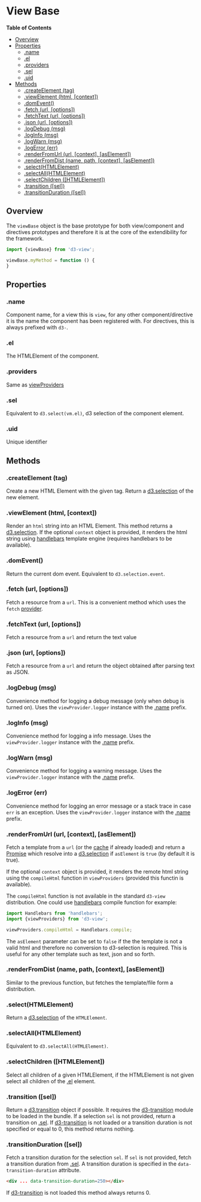 # View Base

<!-- START doctoc generated TOC please keep comment here to allow auto update -->
<!-- DON'T EDIT THIS SECTION, INSTEAD RE-RUN doctoc TO UPDATE -->
**Table of Contents**

- [Overview](#overview)
- [Properties](#properties)
  - [.name](#name)
  - [.el](#el)
  - [.providers](#providers)
  - [.sel](#sel)
  - [.uid](#uid)
- [Methods](#methods)
  - [.createElement (tag)](#createelement-tag)
  - [.viewElement (html, [context])](#viewelement-html-context)
  - [.domEvent()](#domevent)
  - [.fetch (url, [options])](#fetch-url-options)
  - [.fetchText (url, [options])](#fetchtext-url-options)
  - [.json (url, [options])](#json-url-options)
  - [.logDebug (msg)](#logdebug-msg)
  - [.logInfo (msg)](#loginfo-msg)
  - [.logWarn (msg)](#logwarn-msg)
  - [.logError (err)](#logerror-err)
  - [.renderFromUrl (url, [context], [asElement])](#renderfromurl-url-context-aselement)
  - [.renderFromDist (name, path, [context], [asElement])](#renderfromdist-name-path-context-aselement)
  - [.select(HTMLElement)](#selecthtmlelement)
  - [.selectAll(HTMLElement)](#selectallhtmlelement)
  - [.selectChildren ([HTMLElement])](#selectchildren-htmlelement)
  - [.transition ([sel])](#transition-sel)
  - [.transitionDuration ([sel])](#transitionduration-sel)

<!-- END doctoc generated TOC please keep comment here to allow auto update -->


## Overview


The ``viewBase`` object is the base prototype for both view/component and directives
prototypes and therefore it is at the core of the extendibility for the framework.
```javascript
import {viewBase} from 'd3-view';

viewBase.myMethod = function () {
}
```


## Properties

### .name

Component name, for a view this is `view`, for any other component/directive it is the name
the component has been registered with. For directives, this is always prefixed with ``d3-``.

### .el

The HTMLElement of the component.

### .providers

Same as [viewProviders](./providers.md)

### .sel

Equivalent to ``d3.select(vm.el)``, d3 selection of the component element.

### .uid

Unique identifier

## Methods

### .createElement (tag)

Create a new HTML Element with the given tag. Return a [d3.selection][] of the new element.

### .viewElement (html, [context])

Render an ``html`` string into an HTML Element. This method returns a [d3.selection][].
If the optional ``context`` object is provided, it renders the html string using
[handlebars][] template engine (requires handlebars to be available).

### .domEvent()

Return the current dom event. Equivalent to ``d3.selection.event``.

### .fetch (url, [options])

Fetch a resource from a ``url``. This is a convenient method which uses the
``fetch`` [provider](./providers.md).

### .fetchText (url, [options])

Fetch a resource from a ``url`` and return the text value

### .json (url, [options])

Fetch a resource from a ``url`` and return the object obtained after parsing text as JSON.

### .logDebug (msg)

Convenience method for logging a debug message (only when debug is turned on).
Uses the ``viewProvider.logger`` instance with the [.name](#name) prefix.

### .logInfo (msg)

Convenience method for logging a info message.
Uses the ``viewProvider.logger`` instance with the [.name](#name) prefix.

### .logWarn (msg)

Convenience method for logging a warning message.
Uses the ``viewProvider.logger`` instance with the [.name](#name) prefix.

### .logError (err)

Convenience method for logging an error message or a stack trace in case ``err`` is an exception.
Uses the ``viewProvider.logger`` instance with the [.name](#name) prefix.

### .renderFromUrl (url, [context], [asElement])

Fetch a template from a ``url`` (or the [cache][] if already loaded) and return a [Promise][] which resolve into a [d3.selection][] if ``asElement`` is ``true`` (by default it is true).

If the optional ``context`` object is provided, it renders the remote html string using
the ``compileHtml`` function in ``viewProviders`` (provided this functin is available).

The ``compileHtml`` function is not available in the standard ``d3-view`` distribution.
One could use [handlebars][] compile function for example:
```javascript
import Handlebars from 'handlebars';
import {viewProviders} from 'd3-view';

viewProviders.compileHtml = Handlebars.compile;
```

The ``asElement`` parameter can be set to ``false`` if the the template is not a valid html and therefore no conversion to d3-selection is required. This is useful for any other template such as text, json and so forth.

### .renderFromDist (name, path, [context], [asElement])

Similar to the previous function, but fetches the template/file form a distribution.


### .select(HTMLElement)

Return a [d3.selection][] of the ``HTMLElement``.

### .selectAll(HTMLElement)

Equivalent to ``d3.selectAll(HTMLElement)``.

### .selectChildren ([HTMLElement])

Select all children of a given HTMLElement, if the HTMLElement is not given
select all children of the [.el](#el) element.

### .transition ([sel])

Return a [d3.transition](https://github.com/d3/d3-transition#transition_transition) object if possible. It requires the [d3-transition][] module to be loaded in the bundle.
If a selection ``sel`` is not provided, return a transition on [.sel](#sel).
If [d3-transition][] is not loaded or a transition duration is not specified or equal to 0, this method returns nothing.

### .transitionDuration ([sel])

Fetch a transition duration for the selection ``sel``. If ``sel`` is not provided,
fetch a transition duration from [.sel](#sel).
A transition duration is specified in the ``data-transition-duration`` attribute.
```html
<div ... data-transition-duration=250></div>
```
If [d3-transition][] is not loaded this method always returns 0.


[cache]: ./component#vmcache
[d3.selection]: https://github.com/d3/d3-selection
[Promise]: https://developer.mozilla.org/en/docs/Web/JavaScript/Reference/Global_Objects/Promise
[handlebars]: http://handlebarsjs.com/
[d3-transition]: https://github.com/d3/d3-transition

